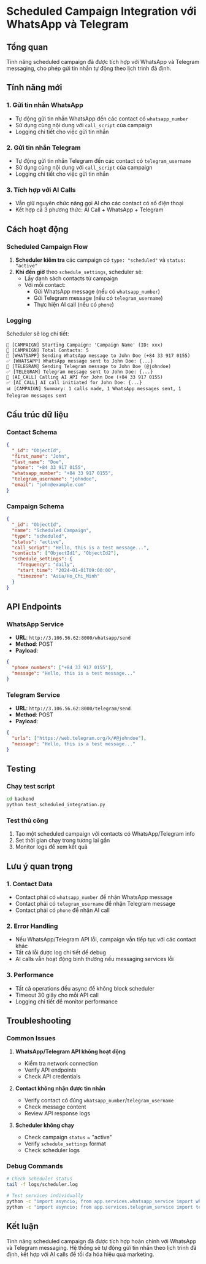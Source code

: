 # Scheduled Campaign Integration với WhatsApp và Telegram

## Tổng quan
Tính năng scheduled campaign đã được tích hợp với WhatsApp và Telegram messaging, cho phép gửi tin nhắn tự động theo lịch trình đã định.

## Tính năng mới

### 1. Gửi tin nhắn WhatsApp
- Tự động gửi tin nhắn WhatsApp đến các contact có `whatsapp_number`
- Sử dụng cùng nội dung với `call_script` của campaign
- Logging chi tiết cho việc gửi tin nhắn

### 2. Gửi tin nhắn Telegram
- Tự động gửi tin nhắn Telegram đến các contact có `telegram_username`
- Sử dụng cùng nội dung với `call_script` của campaign
- Logging chi tiết cho việc gửi tin nhắn

### 3. Tích hợp với AI Calls
- Vẫn giữ nguyên chức năng gọi AI cho các contact có số điện thoại
- Kết hợp cả 3 phương thức: AI Call + WhatsApp + Telegram

## Cách hoạt động

### Scheduled Campaign Flow
1. **Scheduler kiểm tra** các campaign có `type: "scheduled"` và `status: "active"`
2. **Khi đến giờ** theo `schedule_settings`, scheduler sẽ:
   - Lấy danh sách contacts từ campaign
   - Với mỗi contact:
     - Gửi WhatsApp message (nếu có `whatsapp_number`)
     - Gửi Telegram message (nếu có `telegram_username`)
     - Thực hiện AI call (nếu có `phone`)

### Logging
Scheduler sẽ log chi tiết:
```
🚀 [CAMPAIGN] Starting Campaign: 'Campaign Name' (ID: xxx)
👥 [CAMPAIGN] Total Contacts: 5
📱 [WHATSAPP] Sending WhatsApp message to John Doe (+84 33 917 0155)
✅ [WHATSAPP] WhatsApp message sent to John Doe: {...}
📱 [TELEGRAM] Sending Telegram message to John Doe (@johndoe)
✅ [TELEGRAM] Telegram message sent to John Doe: {...}
🤖 [AI_CALL] Calling AI API for John Doe (+84 33 917 0155)
✅ [AI_CALL] AI call initiated for John Doe: {...}
📊 [CAMPAIGN] Summary: 1 calls made, 1 WhatsApp messages sent, 1 Telegram messages sent
```

## Cấu trúc dữ liệu

### Contact Schema
```json
{
  "_id": "ObjectId",
  "first_name": "John",
  "last_name": "Doe",
  "phone": "+84 33 917 0155",
  "whatsapp_number": "+84 33 917 0155",
  "telegram_username": "johndoe",
  "email": "john@example.com"
}
```

### Campaign Schema
```json
{
  "_id": "ObjectId",
  "name": "Scheduled Campaign",
  "type": "scheduled",
  "status": "active",
  "call_script": "Hello, this is a test message...",
  "contacts": ["ObjectId1", "ObjectId2"],
  "schedule_settings": {
    "frequency": "daily",
    "start_time": "2024-01-01T09:00:00",
    "timezone": "Asia/Ho_Chi_Minh"
  }
}
```

## API Endpoints

### WhatsApp Service
- **URL**: `http://3.106.56.62:8000/whatsapp/send`
- **Method**: POST
- **Payload**:
```json
{
  "phone_numbers": ["+84 33 917 0155"],
  "message": "Hello, this is a test message..."
}
```

### Telegram Service
- **URL**: `http://3.106.56.62:8000/telegram/send`
- **Method**: POST
- **Payload**:
```json
{
  "urls": ["https://web.telegram.org/k/#@johndoe"],
  "message": "Hello, this is a test message..."
}
```

## Testing

### Chạy test script
```bash
cd backend
python test_scheduled_integration.py
```

### Test thủ công
1. Tạo một scheduled campaign với contacts có WhatsApp/Telegram info
2. Set thời gian chạy trong tương lai gần
3. Monitor logs để xem kết quả

## Lưu ý quan trọng

### 1. Contact Data
- Contact phải có `whatsapp_number` để nhận WhatsApp message
- Contact phải có `telegram_username` để nhận Telegram message
- Contact phải có `phone` để nhận AI call

### 2. Error Handling
- Nếu WhatsApp/Telegram API lỗi, campaign vẫn tiếp tục với các contact khác
- Tất cả lỗi được log chi tiết để debug
- AI calls vẫn hoạt động bình thường nếu messaging services lỗi

### 3. Performance
- Tất cả operations đều async để không block scheduler
- Timeout 30 giây cho mỗi API call
- Logging chi tiết để monitor performance

## Troubleshooting

### Common Issues
1. **WhatsApp/Telegram API không hoạt động**
   - Kiểm tra network connection
   - Verify API endpoints
   - Check API credentials

2. **Contact không nhận được tin nhắn**
   - Verify contact có đúng `whatsapp_number`/`telegram_username`
   - Check message content
   - Review API response logs

3. **Scheduler không chạy**
   - Check campaign `status` = "active"
   - Verify `schedule_settings` format
   - Check scheduler logs

### Debug Commands
```bash
# Check scheduler status
tail -f logs/scheduler.log

# Test services individually
python -c "import asyncio; from app.services.whatsapp_service import whatsapp_service; asyncio.run(whatsapp_service.test_connection())"
python -c "import asyncio; from app.services.telegram_service import telegram_service; asyncio.run(telegram_service.test_connection())"
```

## Kết luận
Tính năng scheduled campaign đã được tích hợp hoàn chỉnh với WhatsApp và Telegram messaging. Hệ thống sẽ tự động gửi tin nhắn theo lịch trình đã định, kết hợp với AI calls để tối đa hóa hiệu quả marketing.




